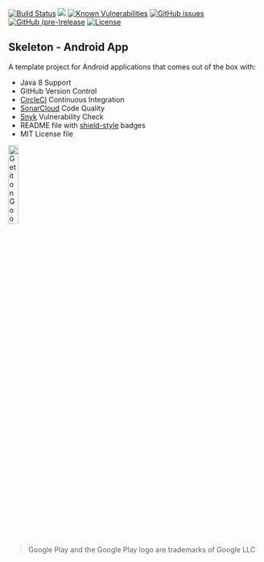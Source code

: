 [![Build Status](https://circleci.com/gh/amrabed/Skeleton.svg?style=shield)](https://circleci.com/gh/amrabed/Skeleton)
[![](https://sonarcloud.io/api/project_badges/measure?project=amrabed_Skeleton&metric=alert_status)](https://sonarcloud.io/dashboard?id=amrabed_Skeleton)
[![Known Vulnerabilities](https://snyk.io/test/github/amrabed/Skeleton/badge.svg?targetFile=app%2Fbuild.gradle)](https://snyk.io/test/github/amrabed/Skeleton?targetFile=app%2Fbuild.gradle)
[![GitHub issues](https://img.shields.io/github/issues/amrabed/Skeleton.svg)](https://github.com/amrabed/Skeleton/issues)
[![GitHub (pre-)release](https://img.shields.io/github/release/amrabed/Skeleton/all.svg)](https://github.com/amrabed/Skeleton/releases)
[![License](https://img.shields.io/badge/license-MIT-blue.svg)](LICENSE)

## Skeleton - Android App

A template project for Android applications that comes out of the box with:

- Java 8 Support
- GitHub Version Control
- [CircleCI](https://circleci.com) Continuous Integration
- [SonarCloud](https://sonarcloud.io) Code Quality
- [Snyk](https://snyk.io) Vulnerability Check
- README file with [shield-style](https://shields.io) badges
- MIT License file

<a href="https://play.google.com/store/apps/details?id=com.amrabed.skeleton"><img alt="Get it on Google Play" src="https://play.google.com/intl/en_us/badges/images/generic/en_badge_web_generic.png" width="20%"/></a>
>Google Play and the Google Play logo are trademarks of Google LLC